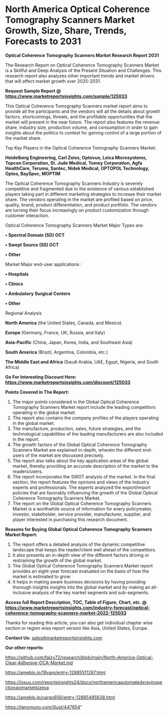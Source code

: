 # North America Optical Coherence Tomography Scanners Market Growth, Size, Share, Trends, Forecasts to 2031

<strong>Optical Coherence Tomography Scanners Market Research Report 2031</strong>

The Research Report on Optical Coherence Tomography Scanners Market is a Skillful and Deep Analysis of the Present Situation and Challenges. This research report also analyzes other important trends and market drivers that will affect market growth over 2025-2031.

<strong>Request Sample Report @ <a href=https://www.marketreportsinsights.com/sample/125033>https://www.marketreportsinsights.com/sample/125033</a></strong>

This Optical Coherence Tomography Scanners market report aims to provide all the participants and the vendors will all the details about growth factors, shortcomings, threats, and the profitable opportunities that the market will present in the near future. The report also features the revenue share, industry size, production volume, and consumption in order to gain insights about the politics to contest for gaining control of a large portion of the market share.

Top Key Players in the Optical Coherence Tomography Scanners Market:

<strong>Heidelberg Engineering, Carl Zeiss, Optovue, Leica Microsystems, Topcon Corporation, St. Jude Medical, Tomey Corporation, Agfa HealthCare, Terumo, Santec, Nidek Medical, OPTOPOL Technology, Optos, BaySpec, MOPTIM</strong>

The Optical Coherence Tomography Scanners Industry is severely competitive and fragmented due to the existence of various established players taking part in different marketing strategies to increase their market share. The vendors operating in the market are profiled based on price, quality, brand, product differentiation, and product portfolio. The vendors are turning their focus increasingly on product customization through customer interaction.

Optical Coherence Tomography Scanners Market Major Types are:

<strong>• Spectral Domain (SD) OCT

• Swept Source (SS) OCT

• Other</strong>

Market Major end-user applications :

<strong>• Hospitals

• Clinics

• Ambulatory Surgical Centers

• Other</strong>

Regional Analysis

</u><strong><b>North America</b></strong> (the United States, Canada, and Mexico)

<strong><b>Europe </b></strong>(Germany, France, UK, Russia, and Italy)

<strong><b>Asia-Pacific</b></strong> (China, Japan, Korea, India, and Southeast Asia)

<strong><b>South America</b></strong> (Brazil, Argentina, Colombia, etc.)

<strong><b>The Middle East and Africa</b></strong> (Saudi Arabia, UAE, Egypt, Nigeria, and South Africa)

<strong>Go For Interesting Discount Here: <a href=https://www.marketreportsinsights.com/discount/125033>https://www.marketreportsinsights.com/discount/125033</a></strong>

<strong>Points Covered in The Report:</strong>
<ol>
  <li>The major points considered in the Global Optical Coherence Tomography Scanners Market report include the leading competitors operating in the global market.</li>
  <li>The report also contains the company profiles of the players operating in the global market.</li>
  <li>The manufacture, production, sales, future strategies, and the technological capabilities of the leading manufacturers are also included in the report.</li>
  <li>The growth factors of the Global Optical Coherence Tomography Scanners Market are explained in-depth, wherein the different end-users of the market are discussed precisely.</li>
  <li>The report also talks about the key application areas of the global market, thereby providing an accurate description of the market to the readers/users.</li>
  <li>The report incorporates the SWOT analysis of the market. In the final section, the report features the opinions and views of the industry experts and professionals. The experts analyzed the export/import policies that are favorably influencing the growth of the Global Optical Coherence Tomography Scanners Market.</li>
  <li>The report on the Global Optical Coherence Tomography Scanners Market is a worthwhile source of information for every policymaker, investor, stakeholder, service provider, manufacturer, supplier, and player interested in purchasing this research document.</li>
</ol>
<strong>Reasons for Buying Global Optical Coherence Tomography Scanners Market Report:</strong>

<ol>
  <li>The report offers a detailed analysis of the dynamic competitive landscape that keeps the reader/client well ahead of the competitors.</li>
  <li>It also presents an in-depth view of the different factors driving or restraining the growth of the global market.</li>
  <li>The Global Optical Coherence Tomography Scanners Market report provides an eight-year forecast evaluated on the basis of how the market is estimated to grow.</li>
  <li>It helps in making aware business decisions by having providing thorough insights insights into the global market and by making an all-inclusive analysis of the key market segments and sub-segments.</li>
</ol>
<strong>Access full Report Description, TOC, Table of Figure, Chart, etc. @ <a href=https://www.marketreportsinsights.com/industry-forecast/optical-coherence-tomography-scanners-market-2022-125033>https://www.marketreportsinsights.com/industry-forecast/optical-coherence-tomography-scanners-market-2022-125033</a></strong>


Thanks for reading this article; you can also get individual chapter wise section or region wise report version like Asia, United States, Europe.

<strong>Contact Us:</strong>
sales@marketreportsinsights.com

<strong>Our other reports:</strong>

<a href=https://github.com/faizy72/research/blob/main/North-America-Optical-Clear-Adhesive-OCA-Market.md>https://github.com/faizy72/research/blob/main/North-America-Optical-Clear-Adhesive-OCA-Market.md</a>

<a href=https://ameblo.jp/18yam/entry-12885511287.html>https://ameblo.jp/18yam/entry-12885511287.html</a>

<a href=https://issuu.com/reportsinsights24/docs/northamericaautomatedxrayinspectionaximarketsizeva>https://issuu.com/reportsinsights24/docs/northamericaautomatedxrayinspectionaximarketsizeva</a>

<a href=https://ameblo.jp/cargo656/entry-12885495638.html>https://ameblo.jp/cargo656/entry-12885495638.html</a>

<a href=https://tanomuno.com/illust/447654>https://tanomuno.com/illust/447654</a>"
